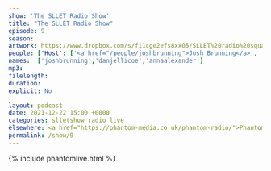 ```yaml
---
show: 'The SLLET Radio Show'
title: "The SLLET Radio Show"
episode: 9
season: 
artwork: https://www.dropbox.com/s/fi1cge2efs8xx05/SLLET%20radio%20square.png?raw=1
people: ['Host': ['<a href="/people/joshbrunning">Josh Brunning</a>', '<a href="/people/danjellicoe">Dan Jellicoe</a>'], 'Guests': ['<a href="/people/annaalexander">Anna Alexander</a>']]
names:  ['joshbrunning','danjellicoe','annaalexander']
mp3: 
filelength: 
duration: 
explicit: No

layout: podcast
date: 2021-12-22 15:00 +0000
categories: slletshow radio live
elsewhere: <a href="https://phantom-media.co.uk/phantom-radio/">Phantom Media</a>
permalink: /show/9
---
```


{% include phantomlive.html %}

